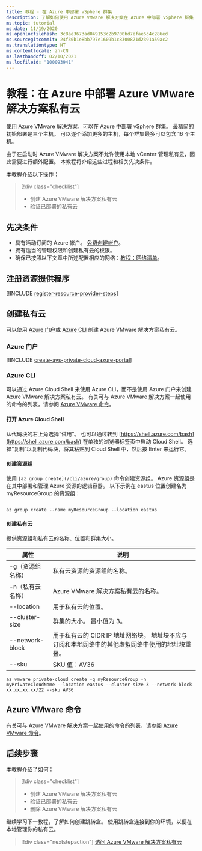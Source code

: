 ```yaml
---
title: 教程 - 在 Azure 中部署 vSphere 群集
description: 了解如何使用 Azure VMware 解决方案在 Azure 中部署 vSphere 群集
ms.topic: tutorial
ms.date: 11/19/2020
ms.openlocfilehash: 3c8ae3673ad049153c2b9700bd7efae6c4c286ed
ms.sourcegitcommit: 24f30b1e8bb797e1609b1c8300871d2391a59ac2
ms.translationtype: HT
ms.contentlocale: zh-CN
ms.lasthandoff: 02/10/2021
ms.locfileid: "100093941"
---
```

# <a name="tutorial-deploy-an-azure-vmware-solution-private-cloud-in-azure"></a>教程：在 Azure 中部署 Azure VMware 解决方案私有云

使用 Azure VMware 解决方案，可以在 Azure 中部署 vSphere 群集。 最精简的初始部署是三个主机。 可以逐个添加更多的主机，每个群集最多可以包含 16 个主机。 

由于在启动时 Azure VMware 解决方案不允许使用本地 vCenter 管理私有云，因此需要进行额外配置。 本教程将介绍这些过程和相关先决条件。

本教程介绍以下操作：

> [!div class="checklist"]
> * 创建 Azure VMware 解决方案私有云
> * 验证已部署的私有云

## <a name="prerequisites"></a>先决条件

- 具有活动订阅的 Azure 帐户。 [免费创建帐户](https://azure.microsoft.com/free/?WT.mc_id=A261C142F)。
- 拥有适当的管理权限和创建私有云的权限。
- 确保已按照以下文章中所述配置相应的网络：[教程：网络清单](tutorial-network-checklist.md)。

## <a name="register-the-resource-provider"></a>注册资源提供程序

[!INCLUDE [register-resource-provider-steps](includes/register-resource-provider-steps.md)]


## <a name="create-a-private-cloud"></a>创建私有云

可以使用 [Azure 门户](#azure-portal)或 [Azure CLI](#azure-cli) 创建 Azure VMware 解决方案私有云。

### <a name="azure-portal"></a>Azure 门户

[!INCLUDE [create-avs-private-cloud-azure-portal](includes/create-private-cloud-azure-portal-steps.md)]

### <a name="azure-cli"></a>Azure CLI

可以通过 Azure Cloud Shell 来使用 Azure CLI，而不是使用 Azure 门户来创建 Azure VMware 解决方案私有云。  有关可与 Azure VMware 解决方案一起使用的命令的列表，请参阅 [Azure VMware 命令](/cli/azure/ext/vmware/vmware)。

#### <a name="open-azure-cloud-shell"></a>打开 Azure Cloud Shell

从代码块的右上角选择“试用”。 也可以通过转到 [https://shell.azure.com/bash](https://shell.azure.com/bash) 在单独的浏览器标签页中启动 Cloud Shell。 选择“复制”以复制代码块，将其粘贴到 Cloud Shell 中，然后按 Enter 来运行它。

#### <a name="create-a-resource-group"></a>创建资源组

使用 `[az group create](/cli/azure/group)` 命令创建资源组。 Azure 资源组是在其中部署和管理 Azure 资源的逻辑容器。 以下示例在 eastus 位置创建名为 myResourceGroup 的资源组：

```azurecli-interactive

az group create --name myResourceGroup --location eastus
```

#### <a name="create-a-private-cloud"></a>创建私有云

提供资源组和私有云的名称、位置和群集大小。

| 属性  | 说明  |
| --------- | ------------ |
| -g（资源组名称）     | 私有云资源的资源组的名称。        |
| -n（私有云名称）     | Azure VMware 解决方案私有云的名称。        |
| --location     | 用于私有云的位置。         |
| --cluster-size     | 群集的大小。 最小值为 3。         |
| --network-block     | 用于私有云的 CIDR IP 地址网络块。 地址块不应与订阅和本地网络中的其他虚拟网络中使用的地址块重叠。        |
| --sku | SKU 值：AV36 |

```azurecli-interactive
az vmware private-cloud create -g myResourceGroup -n myPrivateCloudName --location eastus --cluster-size 3 --network-block xx.xx.xx.xx/22 --sku AV36
```

## <a name="azure-vmware-commands"></a>Azure VMware 命令

有关可与 Azure VMware 解决方案一起使用的命令的列表，请参阅 [Azure VMware 命令](/cli/azure/ext/vmware/vmware)。

## <a name="next-steps"></a>后续步骤

本教程介绍了如何：

> [!div class="checklist"]
> * 创建 Azure VMware 解决方案私有云
> * 验证已部署的私有云
> * 删除 Azure VMware 解决方案私有云

继续学习下一教程，了解如何创建跳转盒。 使用跳转盒连接到你的环境，以便在本地管理你的私有云。


> [!div class="nextstepaction"]
> [访问 Azure VMware 解决方案私有云](tutorial-access-private-cloud.md)